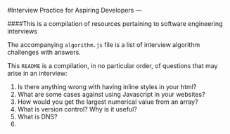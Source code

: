 
#Interview Practice for Aspiring Developers —

####This is a compilation of resources pertaining to software engineering interviews

The accompanying `algorithm.js` file is a list of interview algorithm challenges with answers.

This `README` is a compilation, in no particular order, of questions that may arise in an interview:

1. Is there anything wrong with having inline styles in your html?
2. What are some cases against using Javascript in your websites?
3. How would you get the largest numerical value from an array?
4. What is version control? Why is it useful?
5. What is DNS?
6. 
